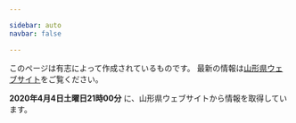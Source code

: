 ```yaml
---

sidebar: auto
navbar: false

---
```


このページは有志によって作成されているものです。
最新の情報は[山形県ウェブサイト](https://www.pref.yamagata.jp/ou/bosai/020072/kochibou/coronavirus/coronavirus.html)をご覧ください。

**2020年4月4日土曜日21時00分** に、山形県ウェブサイトから情報を取得しています。

<test></test>
